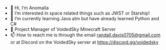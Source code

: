 - 👋 Hi, I’m Anomalia
- 👀 I’m interested in space related things such as JWST or Starship!
- 🌱 I’m currently learning Java atm but have already learned Python and C#
- 💞️ Project Manager of VoidedSky Minecraft Server
- 📫 How to reach me is through the email randall.davis0705@gmail.com or at Discord on the VoidedSky server at https://discord.gg/voidedsky
